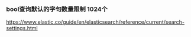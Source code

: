 ### bool查询默认的字句数量限制 1024个



https://www.elastic.co/guide/en/elasticsearch/reference/current/search-settings.html

